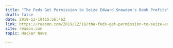 ```yaml
---
title: "The Feds Get Permission to Seize Edward Snowden's Book Profits"
draft: false
date: 2019-12-19T15:56:46Z
link: https://reason.com/2019/12/18/the-feds-get-permission-to-seize-edward-snowdens-book-profits/?utm_medium=RSS&utm_source=hune
site: reason.com
topic: Hacker News  

---
```

